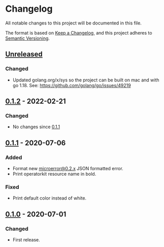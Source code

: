 # Changelog

All notable changes to this project will be documented in this file.

The format is based on [Keep a Changelog](https://keepachangelog.com/en/1.0.0/),
and this project adheres to [Semantic Versioning](https://semver.org/spec/v2.0.0.html).

## [Unreleased]

### Changed

- Updated golang.org/x/sys so the project can be built on mac and with go 1.18. See: https://github.com/golang/go/issues/49219

## [0.1.2] - 2022-02-21

### Changed

- No changes since [0.1.1]

## [0.1.1] - 2020-07-06

### Added

- Format new microerror@0.2.x JSON formatted error.
- Print operatorkit resource name in bold.

### Fixed

- Print default color instead of white.

## [0.1.0] - 2020-07-01

### Changed

- First release.

[Unreleased]: https://github.com/giantswarm/luigi/compare/v0.1.2...HEAD
[0.1.2]: https://github.com/giantswarm/luigi/compare/v0.1.1...v0.1.2
[0.1.1]: https://github.com/giantswarm/luigi/compare/v0.1.0...v0.1.1
[0.1.0]: https://github.com/giantswarm/luigi/releases/tag/v0.1.0
